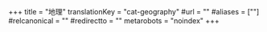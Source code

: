 +++
title = "地理"
translationKey = "cat-geography"
#url = ""
#aliases = [""]
#relcanonical = ""
#redirectto = ""
metarobots = "noindex"
+++
